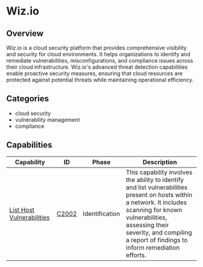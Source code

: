 # Wiz.io

## Overview

Wiz.io is a cloud security platform that provides comprehensive visibility and security for cloud environments. It helps organizations to identify and remediate vulnerabilities, misconfigurations, and compliance issues across their cloud infrastructure. Wiz.io's advanced threat detection capabilities enable proactive security measures, ensuring that cloud resources are protected against potential threats while maintaining operational efficiency.

## Categories

- cloud security
- vulnerability management
- compliance

## Capabilities

| Capability | ID | Phase | Description |
|------------|----|-------|-------------|
| [List Host Vulnerabilities](C2002.md) | [C2002](../../capability/list-host-vulnerabilities/index.md) | Identification | This capability involves the ability to identify and list vulnerabilities present on hosts within a network. It includes scanning for known vulnerabilities, assessing their severity, and compiling a report of findings to inform remediation efforts. |